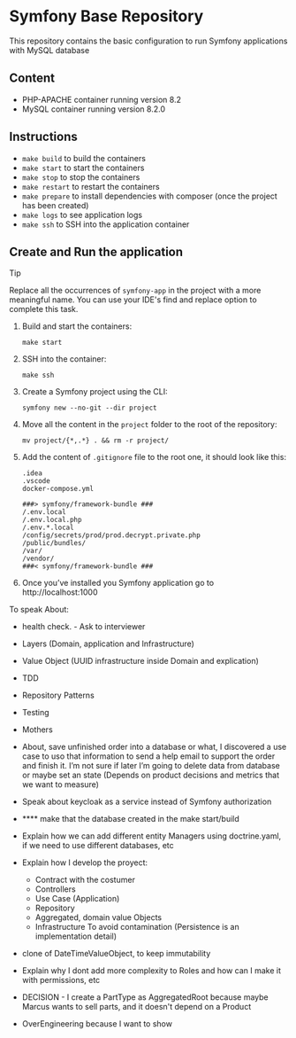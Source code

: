 # Symfony Base Repository

This repository contains the basic configuration to run Symfony applications with MySQL database

## Content
- PHP-APACHE container running version 8.2
- MySQL container running version 8.2.0

## Instructions
- `make build` to build the containers
- `make start` to start the containers
- `make stop` to stop the containers
- `make restart` to restart the containers
- `make prepare` to install dependencies with composer (once the project has been created)
- `make logs` to see application logs
- `make ssh` to SSH into the application container

## Create and Run the application
> [!TIP]
> Replace all the occurrences of `symfony-app` in the project with a more meaningful name. 
> You can use your IDE's find and replace option to complete this task.


1. Build and start the containers:
    ```shell
    make start
    ```
2. SSH into the container:
    ```shell
    make ssh
     ```
3. Create a Symfony project using the CLI:
    ```shell
    symfony new --no-git --dir project
    ```
4. Move all the content in the `project` folder to the root of the repository:
    ```shell
    mv project/{*,.*} . && rm -r project/
    ```
5. Add the content of `.gitignore` file to the root one, it should look like this:
    ```text
    .idea
    .vscode
    docker-compose.yml
    
    ###> symfony/framework-bundle ###
    /.env.local
    /.env.local.php
    /.env.*.local
    /config/secrets/prod/prod.decrypt.private.php
    /public/bundles/
    /var/
    /vendor/
    ###< symfony/framework-bundle ###
    ```
6. Once you’ve installed you Symfony application go to http://localhost:1000




To speak About:
- health check. - Ask to interviewer
- Layers (Domain, application and Infrastructure)
- Value Object (UUID infrastructure inside Domain and explication)
- TDD
- Repository Patterns



- Testing
- Mothers
- About, save unfinished order into a database or what, I discovered a use case to uso that information to send a help email to support the order and finish it. I’m not sure if later I’m going to delete data from database or maybe set an state (Depends on product decisions and metrics that we want to measure)
- Speak about keycloak as a service instead of Symfony authorization
- **** make that the database created in the make start/build

- Explain how we can add different entity Managers using doctrine.yaml, if we need to use different databases, etc
- Explain how I develop the proyect:
  - Contract with the costumer
  - Controllers
  - Use Case (Application)
  - Repository
  - Aggregated, domain value Objects
  - Infrastructure
   To avoid contamination (Persistence is an implementation detail)
- clone of DateTimeValueObject, to keep immutability
- Explain why I dont add more complexity to Roles and how can I make it with permissions, etc

- DECISION - I create a PartType as AggregatedRoot because maybe Marcus wants to sell parts, and it doesn't depend on a Product


- OverEngineering because I want to show 